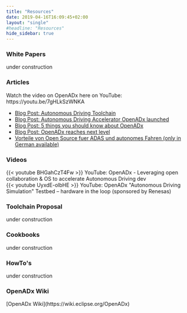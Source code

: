 ```yaml
---
title: "Resources"
date: 2019-04-16T16:09:45+02:00
layout: "single"
#headline: "Resources"
hide_sidebar: true
---
```


<h3>White Papers</h3>
under construction

<h3>Articles</h3>
Watch the video on OpenADx here on YouTube: https://youtu.be/7gHLkSzWNKA

- [Blog Post: Autonomous Driving Toolchain](https://blog.bosch-si.com/developer/autonomous-driving-toolchain)
- [Blog Post: Autonomous Driving Accelerator OpenADx launched](https://blog.bosch-si.com/developer/autonomous-driving-accelerator-openadx-launched)
- [Blog Post: 5 things you should know about OpenADx](https://blog.bosch-si.com/developer/5-things-you-should-know-about-openadx)
- [Blog Post: OpenADx reaches next level](https://blog.bosch-si.com/mobility/openadx-initiative-reaches-next-level/)
- [Vorteile von Open Source fuer ADAS und autonomes Fahren (only in German available)](https://www.elektroniknet.de/elektronik-automotive/assistenzsysteme/vorteile-von-open-source-fuer-adas-und-autonomes-fahren-154085.html)

<h3>Videos</h3>
<div class="row">
  <div class="col-sm-8">
    {{< youtube BHGahCzT4Fw >}}
    YouTube: OpenADx - Leveraging open collaboration & OS to accelerate Autonomous Driving dev
  </div>
  <div class="col-sm-8">
    {{< youtube UyxdE-olbHE >}}
    YouTube: OpenADx "Autonomous Driving Simulation" Testbed – hardware in the loop (sponsored by Renesas)
  </div>
</div>

<h3>Toolchain Proposal</h3>
under construction

<h3>Cookbooks</h3>
under construction

<h3>HowTo's</h3>
under construction

<h3>OpenADx Wiki</h3>
[OpenADx Wiki](https://wiki.eclipse.org/OpenADx)